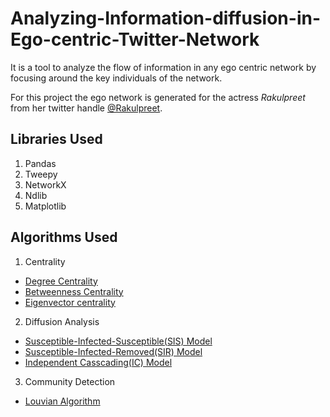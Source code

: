 # Analyzing-Information-diffusion-in-Ego-centric-Twitter-Network

It is a tool to analyze the flow of information in any ego centric network by focusing around the key individuals of the network.

For this project the ego network is generated for the actress *Rakulpreet* from her twitter handle [@Rakulpreet](https://twitter.com/Rakulpreet?ref_src=twsrc%5Egoogle%7Ctwcamp%5Eserp%7Ctwgr%5Eauthor).

## Libraries Used
1. Pandas
2. Tweepy
3. NetworkX
4. Ndlib
5. Matplotlib

## Algorithms Used
1. Centrality
* [Degree Centrality](https://link.springer.com/article/10.1007/s13278-018-0493-2)
* [Betweenness Centrality](https://link.springer.com/article/10.1007/s13278-018-0493-2)
* [Eigenvector centrality](https://link.springer.com/article/10.1007/s13278-018-0493-2)

2. Diffusion Analysis
* [Susceptible-Infected-Susceptible(SIS) Model](https://ndlib.readthedocs.io/en/latest/reference/models/epidemics/SIS.html)
* [Susceptible-Infected-Removed(SIR) Model](https://ndlib.readthedocs.io/en/latest/reference/models/epidemics/SIR.html)
* [Independent Casscading(IC) Model](https://ndlib.readthedocs.io/en/latest/reference/models/epidemics/IndependentCascades.html)

3. Community Detection
* [Louvian Algorithm](https://towardsdatascience.com/louvain-algorithm-93fde589f58c)
